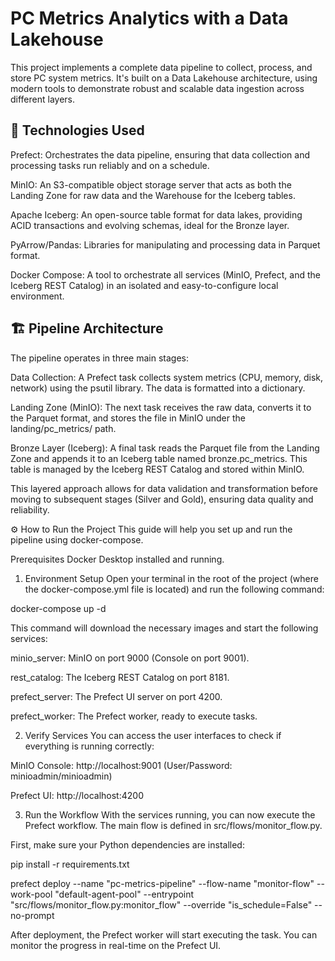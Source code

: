 # PC Metrics Analytics with a Data Lakehouse
This project implements a complete data pipeline to collect, process, and store PC system metrics. It's built on a Data Lakehouse architecture, using modern tools to demonstrate robust and scalable data ingestion across different layers.

## 🚀 Technologies Used
Prefect: Orchestrates the data pipeline, ensuring that data collection and processing tasks run reliably and on a schedule.

MinIO: An S3-compatible object storage server that acts as both the Landing Zone for raw data and the Warehouse for the Iceberg tables.

Apache Iceberg: An open-source table format for data lakes, providing ACID transactions and evolving schemas, ideal for the Bronze layer.

PyArrow/Pandas: Libraries for manipulating and processing data in Parquet format.

Docker Compose: A tool to orchestrate all services (MinIO, Prefect, and the Iceberg REST Catalog) in an isolated and easy-to-configure local environment.

## 🏗️ Pipeline Architecture
The pipeline operates in three main stages:

Data Collection: A Prefect task collects system metrics (CPU, memory, disk, network) using the psutil library. The data is formatted into a dictionary.

Landing Zone (MinIO): The next task receives the raw data, converts it to the Parquet format, and stores the file in MinIO under the landing/pc_metrics/ path.

Bronze Layer (Iceberg): A final task reads the Parquet file from the Landing Zone and appends it to an Iceberg table named bronze.pc_metrics. This table is managed by the Iceberg REST Catalog and stored within MinIO.

This layered approach allows for data validation and transformation before moving to subsequent stages (Silver and Gold), ensuring data quality and reliability.

⚙️ How to Run the Project
This guide will help you set up and run the pipeline using docker-compose.

Prerequisites
Docker Desktop installed and running.

1. Environment Setup
Open your terminal in the root of the project (where the docker-compose.yml file is located) and run the following command:

docker-compose up -d

This command will download the necessary images and start the following services:

minio_server: MinIO on port 9000 (Console on port 9001).

rest_catalog: The Iceberg REST Catalog on port 8181.

prefect_server: The Prefect UI server on port 4200.

prefect_worker: The Prefect worker, ready to execute tasks.

2. Verify Services
You can access the user interfaces to check if everything is running correctly:

MinIO Console: http://localhost:9001 (User/Password: minioadmin/minioadmin)

Prefect UI: http://localhost:4200

3. Run the Workflow
With the services running, you can now execute the Prefect workflow. The main flow is defined in src/flows/monitor_flow.py.

First, make sure your Python dependencies are installed:

pip install -r requirements.txt

prefect deploy --name "pc-metrics-pipeline" --flow-name "monitor-flow" --work-pool "default-agent-pool" --entrypoint "src/flows/monitor_flow.py:monitor_flow" --override "is_schedule=False" --no-prompt

After deployment, the Prefect worker will start executing the task. You can monitor the progress in real-time on the Prefect UI.

